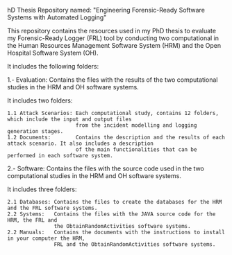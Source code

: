 hD Thesis Repository named: "Engineering Forensic-Ready Software Systems with Automated Logging"

This repository contains the resources used in my PhD thesis to evaluate my Forensic-Ready Logger (FRL) tool by conducting two computational in the Human Resources Management Software System (HRM) and the Open Hospital Software System (OH).

It includes the following folders:

1.- Evaluation: Contains the files with the results of the two computational studies in the HRM and OH software systems.

It includes two folders:
```
1.1 Attack Scenarios: Each computational study, contains 12 folders, which include the input and output files
                      from the incident modelling and logging generation stages.
1.2 Documents:        Contains the description and the results of each attack scenario. It also includes a description
                      of the main functionalities that can be performed in each software system.
```

2.- Software: Contains the files with the source code used in the two computational studies in the HRM and OH software systems.

It includes three folders:
```
2.1 Databases: Contains the files to create the databases for the HRM and the FRL software systems. 
2.2 Systems:   Contains the files with the JAVA source code for the HRM, the FRL and
               the ObtainRandomActivities software systems. 
2.2 Manuals:   Contains the documents with the instructions to install in your computer the HRM,
               FRL and the ObtainRandomActivities software systems.
```
